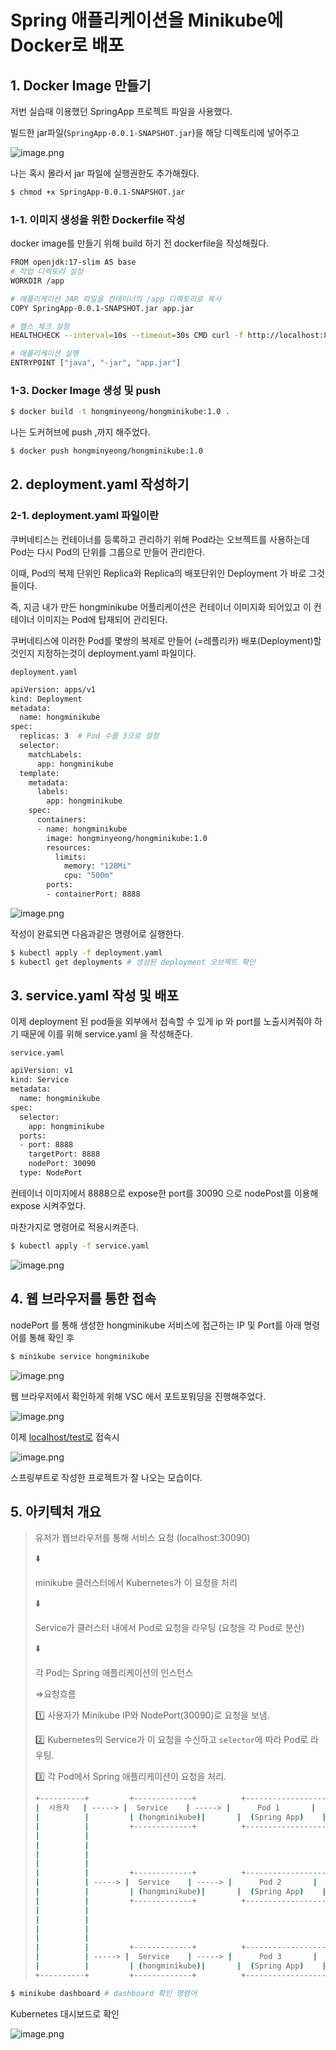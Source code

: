 # Spring 애플리케이션을 Minikube에 Docker로 배포

## 1. Docker Image 만들기

저번 실습때 이용했던 SpringApp 프로젝트 파일을 사용했다. 

빌드한 jar파일(`SpringApp-0.0.1-SNAPSHOT.jar`)을 해당 디렉토리에 넣어주고 

![image.png](https://prod-files-secure.s3.us-west-2.amazonaws.com/75620ae2-9ad6-409a-a317-5ea81d4349ba/6b61b324-03f2-4f9e-8cec-1e8057af480a/image.png)

나는 혹시 몰라서 jar 파일에 실행권한도 추가해줬다. 

```bash
$ chmod +x SpringApp-0.0.1-SNAPSHOT.jar
```

### 1-1. 이미지 생성을 위한 Dockerfile 작성

docker image를 만들기 위해 build 하기 전 dockerfile을 작성해줬다. 

```bash
FROM openjdk:17-slim AS base
# 작업 디렉토리 설정
WORKDIR /app

# 애플리케이션 JAR 파일을 컨테이너의 /app 디렉토리로 복사
COPY SpringApp-0.0.1-SNAPSHOT.jar app.jar

# 헬스 체크 설정
HEALTHCHECK --interval=10s --timeout=30s CMD curl -f http://localhost:8888/test || exit 1

# 애플리케이션 실행
ENTRYPOINT ["java", "-jar", "app.jar"]
```

### 1-3. Docker Image 생성 및 push

```bash
$ docker build -t hongminyeong/hongminikube:1.0 .
```

나는 도커허브에 push ,까지 해주었다. 

```bash
$ docker push hongminyeong/hongminikube:1.0
```

## 2. deployment.yaml 작성하기

### 2-1. deployment.yaml 파일이란

쿠버네티스는 컨테이너를 등록하고 관리하기 위해 Pod라는 오브젝트를 사용하는데 Pod는 다시 Pod의 단위를 그룹으로 만들어 관리한다. 

이때, Pod의 복제 단위인 Replica와 Replica의 배포단위인 Deployment 가 바로 그것들이다. 

즉, 지금 내가 만든 hongminikube 어플리케이션은 컨테이너 이미지화 되어있고 이 컨테이너 이미지는 Pod에 탑재되어 관리된다. 

쿠버네티스에 이러한 Pod를 몇쌍의 복제로 만들어 (=레플리카) 배포(Deployment)할 것인지 지정하는것이 deployment.yaml 파일이다. 

`deployment.yaml`

```bash
apiVersion: apps/v1
kind: Deployment
metadata:
  name: hongminikube
spec:
  replicas: 3  # Pod 수를 3으로 설정
  selector:
    matchLabels:
      app: hongminikube
  template:
    metadata:
      labels:
        app: hongminikube
    spec:
      containers:
      - name: hongminikube
        image: hongminyeong/hongminikube:1.0
        resources:
          limits:
            memory: "128Mi"
            cpu: "500m"
        ports:
        - containerPort: 8888

```

![image.png](https://prod-files-secure.s3.us-west-2.amazonaws.com/75620ae2-9ad6-409a-a317-5ea81d4349ba/d7613772-1048-44ce-9994-9977bb17e682/image.png)

작성이 완료되면 다음과같은 명령어로 실행한다. 

```bash
$ kubectl apply -f deployment.yaml 
$ kubectl get deployments # 생성된 deployment 오브젝트 확인 
```

## 3. service.yaml 작성 및 배포

이제 deployment 된 pod들을 외부에서 접속할 수 있게 ip 와 port를 노출시켜줘야 하기 때문에 이를 위해 service.yaml 을 작성해준다. 

`service.yaml`

```bash
apiVersion: v1
kind: Service
metadata:
  name: hongminikube
spec:
  selector:
    app: hongminikube
  ports:
  - port: 8888
    targetPort: 8888
    nodePort: 30090
  type: NodePort

```

컨테이너 이미지에서 8888으로 expose한 port를 30090 으로 nodePost를 이용해 expose 시켜주었다. 

마찬가지로 명령어로 적용시켜준다. 

```bash
$ kubectl apply -f service.yaml
```

![image.png](https://prod-files-secure.s3.us-west-2.amazonaws.com/75620ae2-9ad6-409a-a317-5ea81d4349ba/1eff6b0f-ecf6-44ee-b59e-67e61311a061/image.png)

## 4. 웹 브라우저를 통한 접속

nodePort 를 통해 생성한 hongminikube 서비스에 접근하는 IP 및 Port를 아래 명령어를 통해 확인 후 

```bash
$ minikube service hongminikube 
```

![image.png](https://prod-files-secure.s3.us-west-2.amazonaws.com/75620ae2-9ad6-409a-a317-5ea81d4349ba/2639579d-d697-4e41-a1bb-0fcbc04b9f34/image.png)

웹 브라우저에서 확인하게 위해  VSC 에서 포트포워딩을 진행해주었다. 

![image.png](https://prod-files-secure.s3.us-west-2.amazonaws.com/75620ae2-9ad6-409a-a317-5ea81d4349ba/e364a98e-f18c-4a83-afe9-04c8e28eb0ca/image.png)

이제 [localhost/test로](http://localhost/test로) 접속시 

![image.png](https://prod-files-secure.s3.us-west-2.amazonaws.com/75620ae2-9ad6-409a-a317-5ea81d4349ba/4c3638ce-3aba-4478-aab5-561d1179c91d/image.png)

스프링부트로 작성한 프로젝트가 잘 나오는 모습이다. 

## 5. 아키텍처 개요

 

> 유저가 웹브라우저를 통해 서비스 요청 (localhost:30090)
> 
> 
> ⬇️
> 
> minikube 클러스터에서 Kubernetes가 이 요청을 처리 
> 
> ⬇️
> 
> Service가 클러스터 내에서 Pod로 요청을 라우팅 (요청을 각 Pod로 분산) 
> 
> ⬇️
> 
> 각 Pod는 Spring 애플리케이션의 인스턴스
> 
> ⇒요청흐름 
> 
> 1️⃣ 사용자가 Minikube IP와 NodePort(30090)로 요청을 보냄.
> 
> 2️⃣ Kubernetes의 Service가 이 요청을 수신하고 `selector`에 따라 Pod로 라우팅.
> 
> 3️⃣ 각 Pod에서 Spring 애플리케이션이 요청을 처리.
> 
> ```bash
> +----------+         +-------------+          +------------------+
> |  사용자   | -----> |  Service    | -----> |      Pod 1       |
> |          |         | (hongminikube)|       |  (Spring App)    |
> |          |         +-------------+          +------------------+
> |          |                              
> |          |                               
> |          |                              
> |          |                              
> |          |         +-------------+          +------------------+
> |          | -----> |  Service    | -----> |      Pod 2       |
> |          |         | (hongminikube)|       |  (Spring App)    |
> |          |         +-------------+          +------------------+
> |          |                              
> |          |                              
> |          |                              
> |          |                              
> |          |         +-------------+          +------------------+
> |          | -----> |  Service    | -----> |      Pod 3       |
> |          |         | (hongminikube)|       |  (Spring App)    |
> +----------+         +-------------+          +------------------+
> 
> ```
> 

```bash
$ minikube dashboard # dashboard 확인 명령어 
```

Kubernetes 대시보드로 확인 

![image.png](https://prod-files-secure.s3.us-west-2.amazonaws.com/75620ae2-9ad6-409a-a317-5ea81d4349ba/33a0c934-456c-4099-8e42-bd1d930bdf10/image.png)